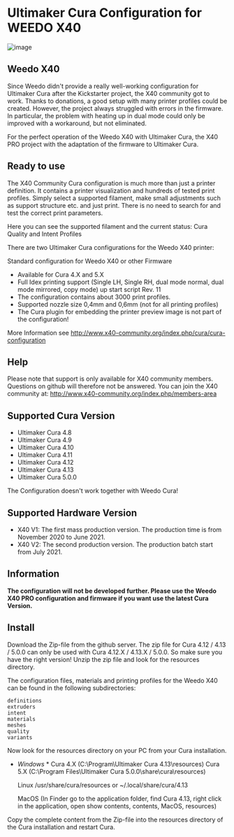 # Ultimaker Cura Configuration for WEEDO X40
![image](http://www.x40-community.org/images/x40/cura.jpg)

## Weedo X40
Since Weedo didn't provide a really well-working configuration for Ultimaker Cura after the Kickstarter project, the X40 community got to work. Thanks to donations, a good setup with many printer profiles could be created.
However, the project always struggled with errors in the firmware. In particular, the problem with heating up in dual mode could only be improved with a workaround, but not eliminated.

For the perfect operation of the Weedo X40 with Ultimaker Cura, the X40 PRO project with the adaptation of the firmware to Ultimaker Cura.

## Ready to use
The X40 Community Cura configuration is much more than just a printer definition. It contains a printer visualization and hundreds of tested print profiles. Simply select a supported filament, make small adjustments such as support structure etc. and just print. There is no need to search for and test the correct print parameters. 

Here you can see the supported filament and the current status: Cura Quality and Intent Profiles

There are two Ultimaker Cura configurations for the Weedo X40 printer:

Standard configuration for Weedo X40 or other Firmware
- Available for Cura 4.X and 5.X
- Full Idex printing support (Single LH, Single RH, dual mode normal, dual mode mirrored, copy mode) up start script Rev. 11
- The configuration contains about 3000 print profiles.
- Supported nozzle size 0,4mm and 0,6mm (not for all printing profiles)
- The Cura plugin for embedding the printer preview image is not part of the configuration!

More Information see http://www.x40-community.org/index.php/cura/cura-configuration

## Help
Please note that support is only available for X40 community members. Questions on github will therefore not be answered.
You can join the X40 community at: http://www.x40-community.org/index.php/members-area

## Supported Cura Version 
- Ultimaker Cura 4.8
- Ultimaker Cura 4.9
- Ultimaker Cura 4.10
- Ultimaker Cura 4.11
- Ultimaker Cura 4.12
- Ultimaker Cura 4.13
- Ultimaker Cura 5.0.0

The Configuration doesn't work together with Weedo Cura! 

## Supported Hardware Version 
- X40 V1: The first mass production version. The production time is from November 2020 to June 2021.
- X40 V2: The second production version. The production batch start from July 2021.


## Information
**The configuration will not be developed further. Please use the Weedo X40 PRO configuration and firmware if you want use the latest Cura Version.**

## Install
Download the Zip-file from the github server. The zip file for Cura 4.12 / 4.13 / 5.0.0 can only be used with Cura 4.12.X / 4.13.X / 5.0.0. So make sure you have the right version! Unzip the zip file and look for the resources directory.  

The configuration files, materials and printing profiles for the Weedo X40 can be found in the following subdirectories: 

    definitions
    extruders
    intent
    materials
    meshes
    quality
    variants

Now look for the resources directory on your PC from your Cura installation.

 * *Windows* *
    Cura 4.X (C:\Program\Ultimaker Cura 4.13\resources)
    Cura 5.X (C:\Program Files\Ultimaker Cura 5.0.0\share\cura\resources)

    Linux
    /usr/share/cura/resources
    or
    ~/.local/share/cura/4.13



    MacOS 
    (In Finder go to the application folder, find Cura 4.13, right click in the application, open show contents, contents, MacOS, resources)

 

Copy the complete content from the Zip-file into the resources directory of the Cura installation and restart Cura.
